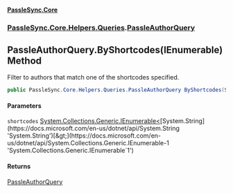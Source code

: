 #### [PassleSync.Core](index.md 'index')
### [PassleSync.Core.Helpers.Queries](PassleSync.Core.Helpers.Queries.md 'PassleSync.Core.Helpers.Queries').[PassleAuthorQuery](PassleSync.Core.Helpers.Queries.PassleAuthorQuery.md 'PassleSync.Core.Helpers.Queries.PassleAuthorQuery')

## PassleAuthorQuery.ByShortcodes(IEnumerable<string>) Method

Filter to authors that match one of the shortcodes specified.

```csharp
public PassleSync.Core.Helpers.Queries.PassleAuthorQuery ByShortcodes(System.Collections.Generic.IEnumerable<string> shortcodes);
```
#### Parameters

<a name='PassleSync.Core.Helpers.Queries.PassleAuthorQuery.ByShortcodes(System.Collections.Generic.IEnumerable_string_).shortcodes'></a>

`shortcodes` [System.Collections.Generic.IEnumerable&lt;](https://docs.microsoft.com/en-us/dotnet/api/System.Collections.Generic.IEnumerable-1 'System.Collections.Generic.IEnumerable`1')[System.String](https://docs.microsoft.com/en-us/dotnet/api/System.String 'System.String')[&gt;](https://docs.microsoft.com/en-us/dotnet/api/System.Collections.Generic.IEnumerable-1 'System.Collections.Generic.IEnumerable`1')

#### Returns
[PassleAuthorQuery](PassleSync.Core.Helpers.Queries.PassleAuthorQuery.md 'PassleSync.Core.Helpers.Queries.PassleAuthorQuery')